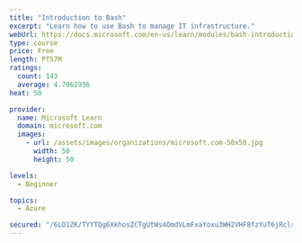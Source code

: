 ```yaml
---
title: "Introduction to Bash"
excerpt: "Learn how to use Bash to manage IT infrastructure."
webUrl: https://docs.microsoft.com/en-us/learn/modules/bash-introduction/
type: course
price: Free
length: PT57M
ratings:
  count: 143
  average: 4.7062936
heat: 50

provider:
  name: Microsoft Learn
  domain: microsoft.com
  images:
    - url: /assets/images/organizations/microsoft.com-50x50.jpg
      width: 50
      height: 50

levels:
  - Beginner

topics:
  - Azure

secured: "/6LO1ZK/TYYTQg6XkhosZCTgUtWs4OmdVLmFxaYoxu3WH2VHF8fzYuT6jRcls3rtwUeNPFFOYb3InQ01ZrY+FAy0LZWouCGT8F82GCdHCli/o8SPKUvmBYM7IBVkSt4O2cA0QfHWZjpPKMqrO7OZZBb3OiAw42TsbpiFG9xUDww9j8Sz5zS8uNc2dzK5SumrcviPyz8tMuurq09Lv+fTPtuRKvuFNya+TUBLo3YDpewMW+2uXXBO3lpkx0/sbLs8X8N2h99foSHgVKlQgUhrdHBH2UiHi2OUEYmzpxebv0UM33CucWDF269W69WgGx6DTjQ3WtFh4Y3atdKqyZWh5hb16VkHSdnUejd6fYmPc0UGSkp+GzvDArGzbNenGWCE/Cpt9+NswWXlQ7ugSGr+4RLLv2LrZglRkuCpXfv+LHI=;aexRh7ZpO23QNrXXAZ2MKw=="
---
```


